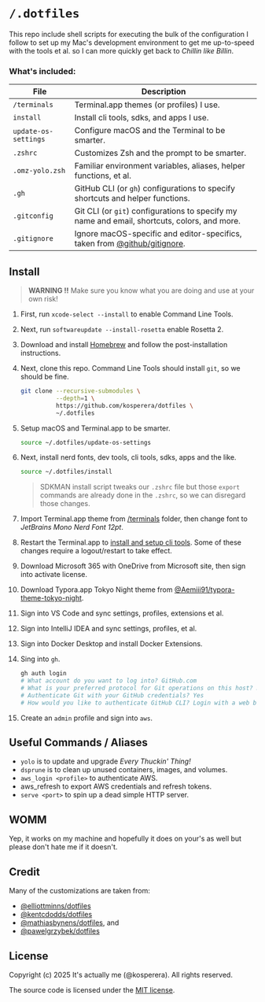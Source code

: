 # `/.dotfiles`

This repo include shell scripts for executing the bulk of the configuration I follow to set up my Mac's development environment to get me up-to-speed with the tools et al. so I can more quickly get back to *Chillin like Billin*.

### What's included:

| File                 | Description                                                  |
| -------------------- | ------------------------------------------------------------ |
| `/terminals`         | Terminal.app themes (or profiles) I use.                     |
| `install`            | Install cli tools, sdks, and apps I use.                     |
| `update-os-settings` | Configure macOS and the Terminal to be smarter.              |
| `.zshrc`             | Customizes Zsh and the prompt to be smarter.                 |
| `.omz-yolo.zsh`      | Familiar environment variables, aliases, helper functions, et al. |
| `.gh`                | GitHub CLI (or `gh`) configurations to specify shortcuts and helper functions. |
| `.gitconfig`         | Git CLI (or `git`) configurations to specify my name and email, shortcuts, colors, and more. |
| `.gitignore`         | Ignore macOS-specific and editor-specifics, taken from [@github/gitignore](https://github.com/github/gitignore). |

## Install

> **WARNING :bangbang:** Make sure you know what you are doing and use at your own risk!

1. First, run `xcode-select --install` to enable Command Line Tools.

2. Next, run `softwareupdate --install-rosetta` enable Rosetta 2.

3. Download and install [Homebrew](https://github.com/Homebrew/brew/releases) and follow the post-installation instructions.

4. Next, clone this repo. Command Line Tools should install `git`, so we should be fine.

   ```bash
   git clone --recursive-submodules \
             --depth=1 \
             https://github.com/kosperera/dotfiles \
             ~/.dotfiles
   ```

5. Setup macOS and Terminal.app to be smarter.

   ```bash
   source ~/.dotfiles/update-os-settings
   ```

6. Next, install nerd fonts, dev tools, cli tools, sdks, apps and the like.

   ```bash
   source ~/.dotfiles/install
   ```
   
   > SDKMAN install script tweaks our `.zshrc` file but those `export` commands are already done in the `.zshrc`, so we can disregard those changes.

7. Import Terminal.app theme from [/terminals](/terminals) folder, then change font to *JetBrains Mono Nerd Font 12pt*.

9. Restart the Terminal.app to [install and setup cli tools](.zshrc). Some of these changes require a logout/restart to take effect.

10. Download Microsoft 365 with OneDrive from Microsoft site, then sign into activate license.

11. Download Typora.app Tokyo Night theme from [@Aemiii91/typora-theme-tokyo-night](https://github.com/Aemiii91/typora-theme-tokyo-night).

12. Sign into VS Code and sync settings, profiles, extensions et al.

13. Sign into IntelliJ IDEA and sync settings, profiles, et al.

14. Sign into Docker Desktop and install Docker Extensions.

15. Sing into `gh`.
    ```bash
    gh auth login
    # What account do you want to log into? GitHub.com
    # What is your preferred protocol for Git operations on this host? HTTPS
    # Authenticate Git with your GitHub credentials? Yes
    # How would you like to authenticate GitHub CLI? Login with a web browser
    ```

16. Create an `admin` profile and sign into `aws`.

## Useful Commands / Aliases

- `yolo` is to update and upgrade *Every Thuckin' Thing!*
- `dsprune` is to clean up unused containers, images, and volumes.
- `aws_login <profile>` to authenticate AWS.
- aws_refresh to export AWS credentials and refresh tokens.
- `serve <port>` to spin up a dead simple HTTP server.

## WOMM

Yep, it works on my machine and hopefully it does on your's as well but please don't hate me if it doesn't.

## Credit

Many of the customizations are taken from:

- [@elliottminns/dotfiles](https://github.com/elliottminns/dotfiles)
- [@kentcdodds/dotfiles](https://github.com/kentcdodds/dotfiles)
- [@mathiasbynens/dotfiles](https://github.com/mathiasbynens/dotfiles), and
- [@pawelgrzybek/dotfiles](https://github.com/pawelgrzybek/dotfiles)

## License

Copyright (c)​ 2025 It's actually me (@kosperera). All rights reserved.

The source code is licensed under the [MIT license](#MIT-1-ov-file).
